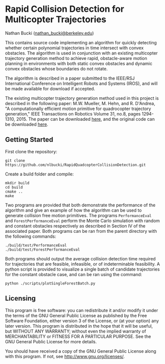 # Rapid Collision Detection for Multicopter Trajectories

Nathan Bucki (nathan_bucki@berkeley.edu)

This contains source code implementing an algorithm for quickly detecting whether certain polynomial trajectories in time intersect with convex obstacles. The algorithm is used in conjunction with an existing multicopter trajectory generation method to achieve rapid, obstacle-aware motion planning in environments with both static convex obstacles and dynamic convex obstacles whose boundaries do not rotate.

The algorithm is described in a paper submitted to the IEEE/RSJ International Conference on Intelligent Robots and Systems (IROS), and will be made available for download if accepted.

The existing multicopter trajectory generation method used in this project is described in the following paper: M.W. Mueller, M. Hehn, and R. D'Andrea, "A computationally efficient motion primitive for quadrocopter trajectory generation," IEEE Transactions on Robotics Volume 31, no.8, pages 1294-1310, 2015. The paper can be downloaded [here](https://hiperlab.berkeley.edu/publications/), and the original code can be downloaded [here](https://github.com/markwmuller/RapidQuadrocopterTrajectories).

## Getting Started

First clone the repository:
```
git clone https://github.com/nlbucki/RapidQuadcopterCollisionDetection.git
```

Create a build folder and compile:
```
mkdir build
cd build
cmake ..
make
```

Two programs are provided that both demonstrate the performance of the algorithm and give an example of how the algorithm can be used to generate collision free motion primitives. The programs `PerformanceEval` and `ForestPerformanceEval` perform the Monte Carlo simulation with random and constant obstacles respectively as described in Section IV of the associated paper. Both programs can be ran from the parent directory with the following commands:
```
./build/test/PerformanceEval
./build/test/ForestPerformanceEval
```

Both programs should output the average collision detection time required for trajectories that are feasible, infeasible, or of indeterminable feasibility. A python script is provided to visualize a single batch of candidate trajectories for the constant obstacle case, and can be ran using the command:
```
python ./scripts/plotSingleForestBatch.py
```

## Licensing

This program is free software: you can redistribute it and/or modify it under the terms of the GNU General Public License as published by the Free Software Foundation, either version 3 of the License, or (at your option) any later version.
This program is distributed in the hope that it will be useful, but WITHOUT ANY WARRANTY; without even the implied warranty of MERCHANTABILITY or FITNESS FOR A PARTICULAR PURPOSE. See the GNU General Public License for more details.

You should have received a copy of the GNU General Public License along with this program. If not, see http://www.gnu.org/licenses/.